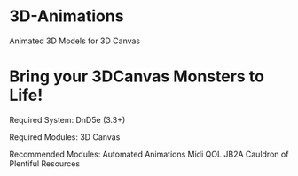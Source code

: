 # 3D-Animations
Animated 3D Models for 3D Canvas

<h1>Bring your 3DCanvas Monsters to Life!</h1>


Required System: 
DnD5e (3.3+)

Required Modules:
3D Canvas

Recommended Modules:
Automated Animations
Midi QOL
JB2A
Cauldron of Plentiful Resources
